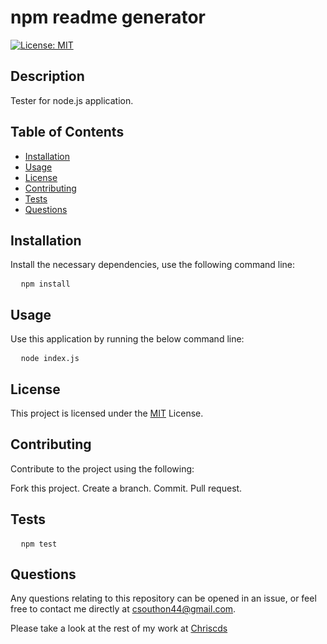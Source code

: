 
# npm readme generator

[![License: MIT](https://img.shields.io/badge/License-MIT-yellow.svg)](https://opensource.org/licenses/MIT)

## Description
Tester for node.js application.

## Table of Contents
- [Installation](#Installation)
- [Usage](#Usage)
- [License](#License)
- [Contributing](#Contributing)
- [Tests](#Tests)
- [Questions](#Questions)

## Installation

Install the necessary dependencies, use the following command line:

<pre>
  <code>npm install</code>
</pre>

## Usage

Use this application by running the below command line:

<pre>
  <code>node index.js</code>
</pre>

## License

This project is licensed under the [MIT](https://opensource.org/licenses/MIT) License.

## Contributing

Contribute to the project using the following:

Fork this project. Create a branch. Commit. Pull request.

## Tests

<pre>
  <code>npm test</code>
</pre>

## Questions

Any questions relating to this repository can be opened in an issue, or feel free to contact me 
directly at csouthon44@gmail.com.

Please take a look at the rest of my work at [Chriscds](https://github.com/Chriscds)

